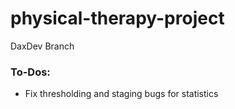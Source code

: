 # physical-therapy-project
DaxDev Branch

### To-Dos:
- Fix thresholding and staging bugs for statistics
